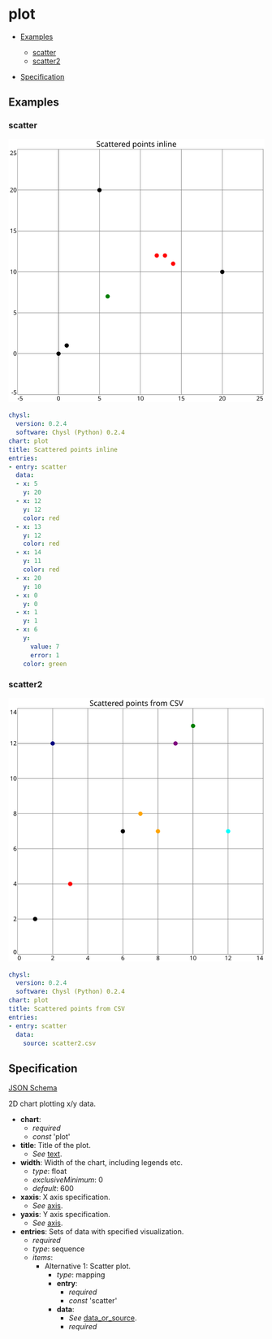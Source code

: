 # plot

- [Examples](#examples)
  - [scatter](#scatter)
  - [scatter2](#scatter2)

- [Specification](#specification)

## Examples

### scatter

![scatter SVG](scatter.svg)

```yaml
chysl:
  version: 0.2.4
  software: Chysl (Python) 0.2.4
chart: plot
title: Scattered points inline
entries:
- entry: scatter
  data:
  - x: 5
    y: 20
  - x: 12
    y: 12
    color: red
  - x: 13
    y: 12
    color: red
  - x: 14
    y: 11
    color: red
  - x: 20
    y: 10
  - x: 0
    y: 0
  - x: 1
    y: 1
  - x: 6
    y:
      value: 7
      error: 1
    color: green
```
### scatter2

![scatter2 SVG](scatter2.svg)

```yaml
chysl:
  version: 0.2.4
  software: Chysl (Python) 0.2.4
chart: plot
title: Scattered points from CSV
entries:
- entry: scatter
  data:
    source: scatter2.csv
```
## Specification

[JSON Schema](plot.md)

2D chart plotting x/y data.

- **chart**:
  - *required*
  - *const* 'plot'
- **title**: Title of the plot.
  - *See* [text](schema_defs.md#text).
- **width**: Width of the chart, including legends etc.
  - *type*: float
  - *exclusiveMinimum*: 0
  - *default*: 600
- **xaxis**: X axis specification.
  - *See* [axis](schema_defs.md#axis).
- **yaxis**: Y axis specification.
  - *See* [axis](schema_defs.md#axis).
- **entries**: Sets of data with specified visualization.
  - *required*
  - *type*: sequence
  - *items*:
    - Alternative 1: Scatter plot.
      - *type*: mapping
      - **entry**:
        - *required*
        - *const* 'scatter'
      - **data**:
        - *See* [data_or_source](schema_defs.md#data_or_source).
        - *required*

